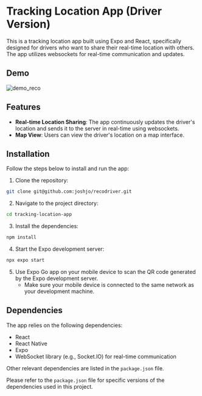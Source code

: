 # Tracking Location App (Driver Version)

This is a tracking location app built using Expo and React, specifically designed for drivers who want to share their real-time location with others. The app utilizes websockets for real-time communication and updates.

## Demo

![demo_reco](https://github.com/joshjo/recodriver/assets/1036364/fb111665-e55d-4da0-ac51-8599c65bd8a9)

## Features

- **Real-time Location Sharing**: The app continuously updates the driver's location and sends it to the server in real-time using websockets.
- **Map View**: Users can view the driver's location on a map interface.

## Installation

Follow the steps below to install and run the app:

1. Clone the repository:

```bash
git clone git@github.com:joshjo/recodriver.git
```

2. Navigate to the project directory:

```bash
cd tracking-location-app
```

3. Install the dependencies:

```bash
npm install
```

4. Start the Expo development server:

```bash
npx expo start
```

5. Use Expo Go app on your mobile device to scan the QR code generated by the Expo development server.
   - Make sure your mobile device is connected to the same network as your development machine.

## Dependencies

The app relies on the following dependencies:

- React
- React Native
- Expo
- WebSocket library (e.g., Socket.IO) for real-time communication

Other relevant dependencies are listed in the `package.json` file.

Please refer to the `package.json` file for specific versions of the dependencies used in this project.

